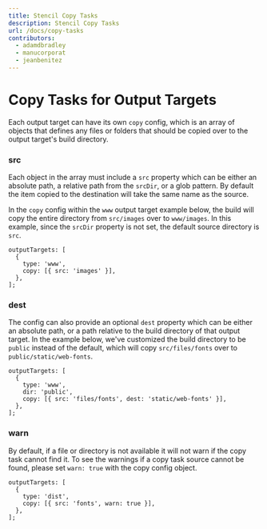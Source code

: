 ```yaml
---
title: Stencil Copy Tasks
description: Stencil Copy Tasks
url: /docs/copy-tasks
contributors:
  - adamdbradley
  - manucorporat
  - jeanbenitez
---
```


# Copy Tasks for Output Targets

Each output target can have its own `copy` config, which is an array of objects that defines any files or folders that should be copied over to the output target's build directory.

### src

Each object in the array must include a `src` property which can be either an absolute path, a relative path from the `srcDir`, or a glob pattern. By default the item copied to the destination will take the same name as the source.

In the `copy` config within the `www` output target example below, the build will copy the entire directory from `src/images` over to `www/images`. In this example, since the `srcDir` property is not set, the default source directory is `src`.

```tsx
outputTargets: [
  {
    type: 'www',
    copy: [{ src: 'images' }],
  },
];
```

### dest

The config can also provide an optional `dest` property which can be either an absolute path, or a path relative to the build directory of that output target. In the example below, we've customized the build directory to be `public` instead of the default, which will copy `src/files/fonts` over to `public/static/web-fonts`.

```tsx
outputTargets: [
  {
    type: 'www',
    dir: 'public',
    copy: [{ src: 'files/fonts', dest: 'static/web-fonts' }],
  },
];
```

### warn

By default, if a file or directory is not available it will not warn if the copy task cannot find it. To see the warnings if a copy task source cannot be found, please set `warn: true` with the copy config object.

```tsx
outputTargets: [
  {
    type: 'dist',
    copy: [{ src: 'fonts', warn: true }],
  },
];
```
